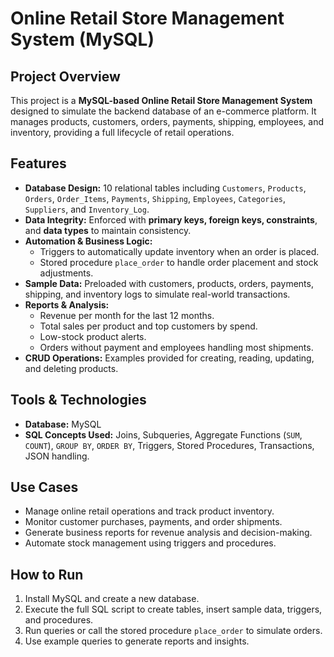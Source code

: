 # Online Retail Store Management System (MySQL)

## Project Overview
This project is a **MySQL-based Online Retail Store Management System** designed to simulate the backend database of an e-commerce platform. It manages products, customers, orders, payments, shipping, employees, and inventory, providing a full lifecycle of retail operations.

## Features
- **Database Design:** 10 relational tables including `Customers`, `Products`, `Orders`, `Order_Items`, `Payments`, `Shipping`, `Employees`, `Categories`, `Suppliers`, and `Inventory_Log`.
- **Data Integrity:** Enforced with **primary keys, foreign keys, constraints**, and **data types** to maintain consistency.
- **Automation & Business Logic:**
  - Triggers to automatically update inventory when an order is placed.
  - Stored procedure `place_order` to handle order placement and stock adjustments.
- **Sample Data:** Preloaded with customers, products, orders, payments, shipping, and inventory logs to simulate real-world transactions.
- **Reports & Analysis:**
  - Revenue per month for the last 12 months.
  - Total sales per product and top customers by spend.
  - Low-stock product alerts.
  - Orders without payment and employees handling most shipments.
- **CRUD Operations:** Examples provided for creating, reading, updating, and deleting products.

## Tools & Technologies
- **Database:** MySQL
- **SQL Concepts Used:** Joins, Subqueries, Aggregate Functions (`SUM`, `COUNT`), `GROUP BY`, `ORDER BY`, Triggers, Stored Procedures, Transactions, JSON handling.

## Use Cases
- Manage online retail operations and track product inventory.
- Monitor customer purchases, payments, and order shipments.
- Generate business reports for revenue analysis and decision-making.
- Automate stock management using triggers and procedures.

## How to Run
1. Install MySQL and create a new database.
2. Execute the full SQL script to create tables, insert sample data, triggers, and procedures.
3. Run queries or call the stored procedure `place_order` to simulate orders.
4. Use example queries to generate reports and insights.
